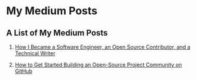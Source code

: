 # My Medium Posts
## A List of My Medium Posts
1. [How I Became a Software Engineer, an Open Source Contributor, and a Technical Writer](https://medium.com/@nilofalvarado/how-i-became-a-software-engineer-an-open-source-contributor-and-a-technical-writer-6651b805790b/)

2. [How to Get Started Building an Open-Source Project Community on GitHub](https://medium.com/@nilofalvarado/how-to-build-an-open-source-project-community-on-github-ef4eb12066ae/)
